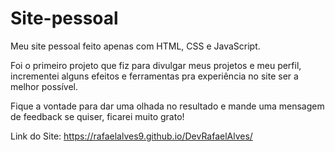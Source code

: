# Site-pessoal
 
Meu site pessoal feito apenas com HTML, CSS e JavaScript.

Foi o primeiro projeto que fiz para divulgar meus projetos e meu perfil, incrementei alguns efeitos e ferramentas pra experiência no site ser a melhor possível.

Fique a vontade para dar uma olhada no resultado e mande uma mensagem de feedback se quiser, ficarei muito grato!
 
Link do Site: https://rafaelalves9.github.io/DevRafaelAlves/
